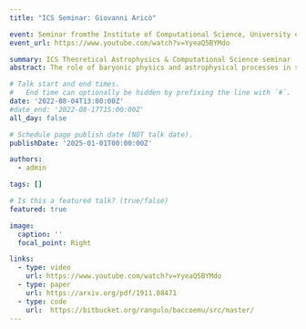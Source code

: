 ```yaml
---
title: "ICS Seminar: Giovanni Aricò"

event: Seminar fromthe Institute of Computational Science, University of Zurich
event_url: https://www.youtube.com/watch?v=YyeaQ5BYMdo

summary: ICS Theoretical Astrophysics & Computational Science seminar
abstract: The role of baryonic physics and astrophysical processes in shaping the structure of the universe is still largely unknown. Gravity is dominant at large scales, but at smaller scales, galaxy formation triggers supernovae and AGN feedback, perturbing the mass distribution and reshaping the gravitational potential. In this talk, I review how baryonic effects can bias cosmological analyses, in particular weak lensing surveys. After mentioning some of the methods that allow the modeling of baryonic effects in large-scale structure, I will focus on a specific technique — the baryon correction model (also known as baryonification). This model relies on N-body simulations for the description of gravity and analytical functions for the inclusion of baryons. I will explain the details of the model and show tests with hydrodynamical simulations that assess its accuracy. Emulators can be used to speed up the analyses by several orders of magnitude. I will conclude by explaining how the baryonification can be informed directly by observations, allowing for joint analyses of cosmology and astrophysics.

# Talk start and end times.
#   End time can optionally be hidden by prefixing the line with `#`.
date: '2022-08-04T13:00:00Z'
#date_end: '2022-08-17T15:00:00Z'
all_day: false

# Schedule page publish date (NOT talk date).
publishDate: '2025-01-01T00:00:00Z'

authors:
  - admin

tags: []

# Is this a featured talk? (true/false)
featured: true

image:
  caption: ''
  focal_point: Right

links:
  - type: video
    url: https://www.youtube.com/watch?v=YyeaQ5BYMdo
  - type: paper
    url: https://arxiv.org/pdf/1911.08471
  - type: code
    url:  https://bitbucket.org/rangulo/baccoemu/src/master/
---
```

